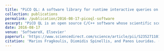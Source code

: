 ```yaml
---
title: "PiCO QL: A software library for runtime interactive queries on program data"
collection: publications
permalink: /publication/2016-08-17-picoql-software
excerpt: "PiCO QL is an open source C/C++ software whose scientific scope is real-time interactive analysis of in-memory data through sql queries. It exposes a relational view of a system's or application's data structures, which is queryable through SQL. While the application or system is executing, users can input queries through a web-based interface or issue web service requests. Queries execute on the live data structures through the respective relational views. PiCO QL makes a good candidate for ad-hoc data analysis in applications and for diagnostics in systems settings. Applications of PiCO QL include the Linux kernel, the Valgrind instrumentation framework, a GIS application, a virtual real-time observatory of stellar objects, and a source code analyser."
date: 2016-08-17
venue: 'SoftwareX, Elsevier'
paperurl: 'https://www.sciencedirect.com/science/article/pii/S2352711016300176'
citation: 'Marios Fragkoulis, Diomidis Spinellis, and Panos Louridas. (2016). &quot;PiCO QL: A software library for runtime interactive queries on program data.&quot; SoftwareX. volume 5. pages 134-138. Elsevier.'
---
```


